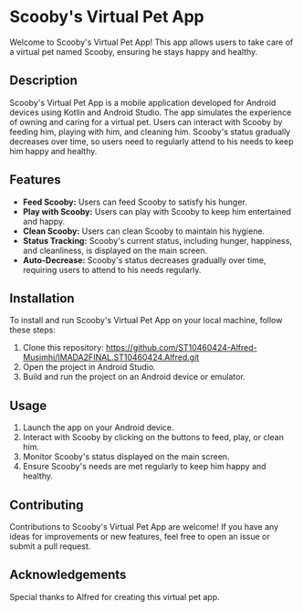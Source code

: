 # Scooby's Virtual Pet App

Welcome to Scooby's Virtual Pet App! This app allows users to take care of a virtual pet named Scooby, ensuring he stays happy and healthy.

## Description

Scooby's Virtual Pet App is a mobile application developed for Android devices using Kotlin and Android Studio. 
The app simulates the experience of owning and caring for a virtual pet. Users can interact with Scooby by feeding him, playing with him, and cleaning him. 
Scooby's status gradually decreases over time, so users need to regularly attend to his needs to keep him happy and healthy.

## Features

- **Feed Scooby:** Users can feed Scooby to satisfy his hunger.
- **Play with Scooby:** Users can play with Scooby to keep him entertained and happy.
- **Clean Scooby:** Users can clean Scooby to maintain his hygiene.
- **Status Tracking:** Scooby's current status, including hunger, happiness, and cleanliness, is displayed on the main screen.
- **Auto-Decrease:** Scooby's status decreases gradually over time, requiring users to attend to his needs regularly.

## Installation

To install and run Scooby's Virtual Pet App on your local machine, follow these steps:

1. Clone this repository: https://github.com/ST10460424-Alfred-Musimhi/IMADA2FINAL.ST10460424.Alfred.git
2. Open the project in Android Studio.
3. Build and run the project on an Android device or emulator.

## Usage

1. Launch the app on your Android device.
2. Interact with Scooby by clicking on the buttons to feed, play, or clean him.
3. Monitor Scooby's status displayed on the main screen.
4. Ensure Scooby's needs are met regularly to keep him happy and healthy.

## Contributing

Contributions to Scooby's Virtual Pet App are welcome! If you have any ideas for improvements or new features, feel free to open an issue or submit a pull request.

## Acknowledgements

Special thanks to Alfred for creating this virtual pet app.
